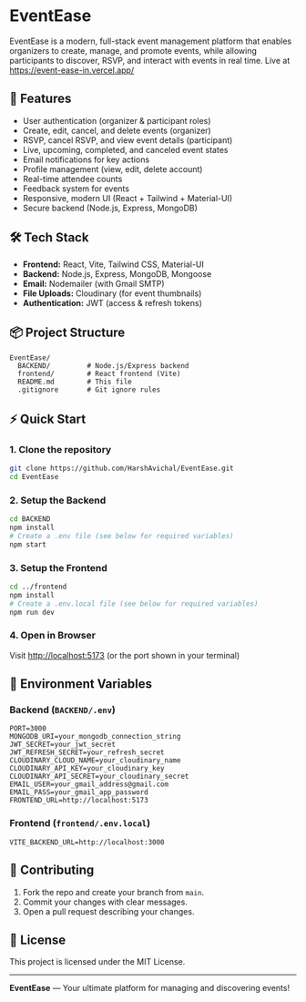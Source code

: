 # EventEase

EventEase is a modern, full-stack event management platform that enables organizers to create, manage, and promote events, while allowing participants to discover, RSVP, and interact with events in real time.
Live at https://event-ease-in.vercel.app/

## 🚀 Features
- User authentication (organizer & participant roles)
- Create, edit, cancel, and delete events (organizer)
- RSVP, cancel RSVP, and view event details (participant)
- Live, upcoming, completed, and canceled event states
- Email notifications for key actions
- Profile management (view, edit, delete account)
- Real-time attendee counts
- Feedback system for events
- Responsive, modern UI (React + Tailwind + Material-UI)
- Secure backend (Node.js, Express, MongoDB)

## 🛠️ Tech Stack
- **Frontend:** React, Vite, Tailwind CSS, Material-UI
- **Backend:** Node.js, Express, MongoDB, Mongoose
- **Email:** Nodemailer (with Gmail SMTP)
- **File Uploads:** Cloudinary (for event thumbnails)
- **Authentication:** JWT (access & refresh tokens)

## 📦 Project Structure
```
EventEase/
  BACKEND/         # Node.js/Express backend
  frontend/        # React frontend (Vite)
  README.md        # This file
  .gitignore       # Git ignore rules
```

## ⚡ Quick Start

### 1. Clone the repository
```bash
git clone https://github.com/HarshAvichal/EventEase.git
cd EventEase
```

### 2. Setup the Backend
```bash
cd BACKEND
npm install
# Create a .env file (see below for required variables)
npm start
```

### 3. Setup the Frontend
```bash
cd ../frontend
npm install
# Create a .env.local file (see below for required variables)
npm run dev
```

### 4. Open in Browser
Visit [http://localhost:5173](http://localhost:5173) (or the port shown in your terminal)

## 🔑 Environment Variables

### Backend (`BACKEND/.env`)
```
PORT=3000
MONGODB_URI=your_mongodb_connection_string
JWT_SECRET=your_jwt_secret
JWT_REFRESH_SECRET=your_refresh_secret
CLOUDINARY_CLOUD_NAME=your_cloudinary_name
CLOUDINARY_API_KEY=your_cloudinary_key
CLOUDINARY_API_SECRET=your_cloudinary_secret
EMAIL_USER=your_gmail_address@gmail.com
EMAIL_PASS=your_gmail_app_password
FRONTEND_URL=http://localhost:5173
```

### Frontend (`frontend/.env.local`)
```
VITE_BACKEND_URL=http://localhost:3000
```

## 🤝 Contributing
1. Fork the repo and create your branch from `main`.
2. Commit your changes with clear messages.
3. Open a pull request describing your changes.

## 📄 License
This project is licensed under the MIT License.

---

**EventEase** — Your ultimate platform for managing and discovering events! 
